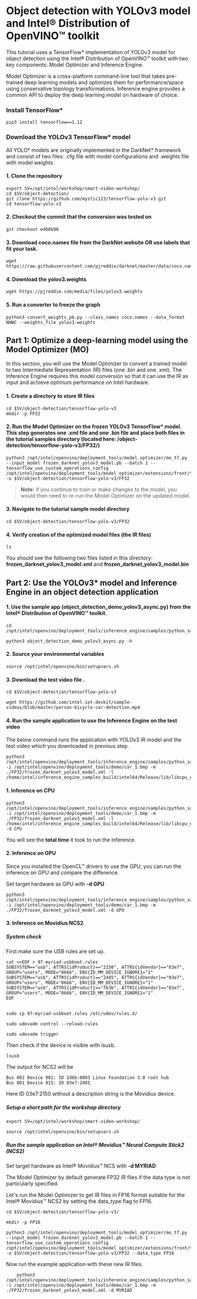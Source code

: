# Object detection with YOLOv3 model and Intel® Distribution of OpenVINO™ toolkit

This tutorial uses a TensorFlow* implementation of YOLOv3 model for object detection using the Intel® Distribution of OpenVINO™ toolkit with two key components: Model Optimizer and Inference Engine.

Model Optimizer is a cross-platform command-line tool that takes pre-trained deep learning models and optimizes them for performance/space using conservative topology transformations. Inference engine provides a common API to deploy the deep learning model on hardware of choice.

### Install TensorFlow*

	pip3 install tensorflow==1.12

### Download the YOLOv3 TensorFlow* model
All YOLO* models are originally implemented in the DarkNet* framework and consist of two files:
.cfg file with model configurations and
.weights file with model weights
#### 1. Clone the repository

	export SV=/opt/intel/workshop/smart-video-workshop/
	cd $SV/object-detection/
	git clone https://github.com/mystic123/tensorflow-yolo-v3.git
	cd tensorflow-yolo-v3

#### 2. Checkout the commit that the conversion was tested on

	git checkout ed60b90

#### 3. Download coco.names file from the DarkNet website OR use labels that fit your task.

	wget https://raw.githubusercontent.com/pjreddie/darknet/master/data/coco.names

#### 4. Download the yolov3.weights

	wget https://pjreddie.com/media/files/yolov3.weights

#### 5. Run a converter to freeze the graph

	python3 convert_weights_pb.py --class_names coco.names --data_format NHWC --weights_file yolov3.weights

## Part 1: Optimize a deep-learning model using the Model Optimizer (MO)

In this section, you will use the Model Optimizer to convert a trained model to two Intermediate Representation (IR) files (one .bin and one .xml). The Inference Engine requires this model conversion so that it can use the IR as input and achieve optimum performance on Intel hardware.

#### 1. Create a directory to store IR files

	cd $SV/object-detection/tensorflow-yolo-v3
	mkdir -p FP32


#### 2. Run the Model Optimizer on the frozen  YOLOv3 TensorFlow* model. This step generates one .xml file and one .bin file and place both files in the tutorial samples directory (located here: /object-detection/tensorflow-yolo-v3/FP32/)

	python3 /opt/intel/openvino/deployment_tools/model_optimizer/mo_tf.py --input_model frozen_darknet_yolov3_model.pb --batch 1 --tensorflow_use_custom_operations_config /opt/intel/openvino/deployment_tools/model_optimizer/extensions/front/tf/yolo_v3.json -o $SV/object-detection/tensorflow-yolo-v3/FP32

> **Note:** if you continue to train or make changes to the model, you would then need to re-run the Model Optimizer on the updated model.

#### 3. Navigate to the tutorial sample model directory

	cd $SV/object-detection/tensorflow-yolo-v3/FP32

#### 4. Verify creation of the optimized model files (the IR files)

	ls

You should see the following two files listed in this directory: **frozen_darknet_yolov3_model.xml** and **frozen_darknet_yolov3_model.bin**


## Part 2: Use the YOLOv3* model and Inference Engine in an object detection application


#### 1. Use the sample app (object_detection_demo_yolov3_async.py) from the Intel® Distribution of OpenVINO™ toolkit.

	cd /opt/intel/openvino/deployment_tools/inference_engine/samples/python_samples/object_detection_demo_yolov3_async

	python3 object_detection_demo_yolov3_async.py -h

#### 2. Source your environmental variables

	source /opt/intel/openvino/bin/setupvars.sh

#### 3. Download the test video file .

	cd $SV/object-detection/tensorflow-yolo-v3

	wget https://github.com/intel-iot-devkit/sample-videos/blob/master/person-bicycle-car-detection.mp4


#### 4. Run the sample application to use the Inference Engine on the test video
The below command runs the application with YOLOv3 IR model and the test video which you downloaded in previous step.


	python3 /opt/intel/openvino/deployment_tools/inference_engine/samples/python_samples/object_detection_demo_yolov3_async/object_detection_demo_yolov3_async.py -i /opt/intel/openvino/deployment_tools/demo/car_1.bmp -m ./FP32/frozen_darknet_yolov3_model.xml -l /home/intel/inference_engine_samples_build/intel64/Release/lib/libcpu_extension.so


#### 1. Inference on CPU
```
python3 /opt/intel/openvino/deployment_tools/inference_engine/samples/python_samples/object_detection_demo_yolov3_async/object_detection_demo_yolov3_async.py -i /opt/intel/openvino/deployment_tools/demo/car_1.bmp -m ./FP32/frozen_darknet_yolov3_model.xml -l /home/intel/inference_engine_samples_build/intel64/Release/lib/libcpu_extension.so -d CPU
```
You will see the **total time** it took to run the inference.

#### 2. Inference on GPU
Since you installed the OpenCL™ drivers to use the GPU, you can run the inference on GPU and compare the difference.

Set target hardware as GPU with **-d GPU**
```
python3 /opt/intel/openvino/deployment_tools/inference_engine/samples/python_samples/object_detection_demo_yolov3_async/object_detection_demo_yolov3_async.py -i /opt/intel/openvino/deployment_tools/demo/car_1.bmp -m ./FP32/frozen_darknet_yolov3_model.xml -d GPU
```

#### 3. Inference on Movidius NCS2
##### System check
First make sure the USB rules are set up.

	cat <<EOF > 97-myriad-usbboot.rules
	SUBSYSTEM=="usb", ATTRS{idProduct}=="2150", ATTRS{idVendor}=="03e7", GROUP="users", MODE="0666", ENV{ID_MM_DEVICE_IGNORE}="1"
	SUBSYSTEM=="usb", ATTRS{idProduct}=="2485", ATTRS{idVendor}=="03e7", GROUP="users", MODE="0666", ENV{ID_MM_DEVICE_IGNORE}="1"
	SUBSYSTEM=="usb", ATTRS{idProduct}=="f63b", ATTRS{idVendor}=="03e7", GROUP="users", MODE="0666", ENV{ID_MM_DEVICE_IGNORE}="1"
	EOF


	sudo cp 97-myriad-usbboot.rules /etc/udev/rules.d/

	sudo udevadm control --reload-rules

	sudo udevadm trigger

Then check if the device is visible with lsusb.

	lsusb

The output for NCS2 will be

	Bus 002 Device 001: ID 1d6b:0003 Linux Foundation 3.0 root hub
	Bus 001 Device 015: ID 03e7:2485

Here ID 03e7:2150 without a description string is the Movidius device.

##### Setup a short path for the workshop directory

	export SV=/opt/intel/workshop/smart-video-workshop/

	source /opt/intel/openvino/bin/setupvars.sh

##### Run the sample application on Intel® Movidius™ Neural Compute Stick2 (NCS2)
Set target hardware as Intel® Movidius™ NCS with **-d MYRIAD**

The Model Optimizer by default generate FP32 IR files if the data type is not particularly specified.

Let's run the Model Optimizer to get IR files in FP16 format suitable for the Intel® Movidius™ NCS2 by setting the data_type flag to FP16.

    cd $SV/object-detection/tensorflow-yolo-v3/

    mkdir -p FP16

	python3 /opt/intel/openvino/deployment_tools/model_optimizer/mo_tf.py --input_model frozen_darknet_yolov3_model.pb --batch 1 --tensorflow_use_custom_operations_config /opt/intel/openvino/deployment_tools/model_optimizer/extensions/front/tf/yolo_v3.json -o $SV/object-detection/tensorflow-yolo-v3/FP32 --data_type FP16

Now run the example application with these new IR files.

		python3 /opt/intel/openvino/deployment_tools/inference_engine/samples/python_samples/object_detection_demo_yolov3_async/object_detection_demo_yolov3_async.py -i /opt/intel/openvino/deployment_tools/demo/car_1.bmp -m ./FP32/frozen_darknet_yolov3_model.xml -d MYRIAD
